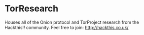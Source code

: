 # TorResearch

Houses all of the Onion protocol and TorProject research from the Hackthis!! community. Feel free to join:
http://hackthis.co.uk/
